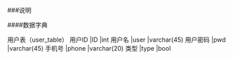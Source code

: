 ###说明

####数据字典

用户表（user_table）
用户ID	|ID 	|int
用户名	|user	|varchar(45)
用户密码	|pwd	|varchar(45)
手机号	|phone	|varchar(20)
类型		|type	|bool


